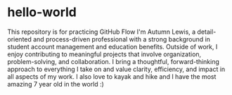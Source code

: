 # hello-world
This repository is for practicing GitHub Flow
I'm Autumn Lewis, a detail-oriented and process-driven professional with a strong background in student account management and education benefits. Outside of work, I enjoy contributing to meaningful projects that involve organization, problem-solving, and collaboration. I bring a thoughtful, forward-thinking approach to everything I take on and value clarity, efficiency, and impact in all aspects of my work. I also love to kayak and hike and I have the most amazing 7 year old in the world :)
